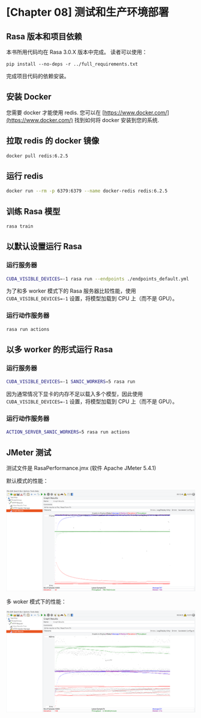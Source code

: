 # [Chapter 08] 测试和生产环境部署

## Rasa 版本和项目依赖

本书所用代码均在 Rasa 3.0.X 版本中完成。
读者可以使用：

```shell
pip install --no-deps -r ../full_requirements.txt
```

完成项目代码的依赖安装。

## 安装 Docker

您需要 docker 才能使用 redis.
您可以在 [https://www.docker.com/](https://www.docker.com/) 找到如何将 docker 安装到您的系统.

## 拉取 redis 的 docker 镜像

```bash
docker pull redis:6.2.5
```

## 运行 redis

```bash
docker run --rm -p 6379:6379 --name docker-redis redis:6.2.5
```

## 训练 Rasa 模型

```bash
rasa train
```

## 以默认设置运行 Rasa

### 运行服务器

```bash
CUDA_VISIBLE_DEVICES=-1 rasa run --endpoints ./endpoints_default.yml
```

为了和多 worker 模式下的 Rasa 服务器比较性能，使用 `CUDA_VISIBLE_DEVICES=-1` 设置，将模型加载到 CPU 上（而不是 GPU）。

### 运行动作服务器

```bash
rasa run actions
```

## 以多 worker 的形式运行 Rasa

### 运行服务器

```bash
CUDA_VISIBLE_DEVICES=-1 SANIC_WORKERS=5 rasa run
```

因为通常情况下显卡的内存不足以载入多个模型，因此使用 `CUDA_VISIBLE_DEVICES=-1` 设置，将模型加载到 CPU 上（而不是 GPU）。

### 运行动作服务器

```bash
ACTION_SERVER_SANIC_WORKERS=5 rasa run actions
```

## JMeter 测试

测试文件是 RasaPerformance.jmx (软件 Apache JMeter 5.4.1)

默认模式的性能：

![](media/SingleWorkerGraphResults.png)

多 woker 模式下的性能：

![](media/MultipleWorkerTestResults.png)

